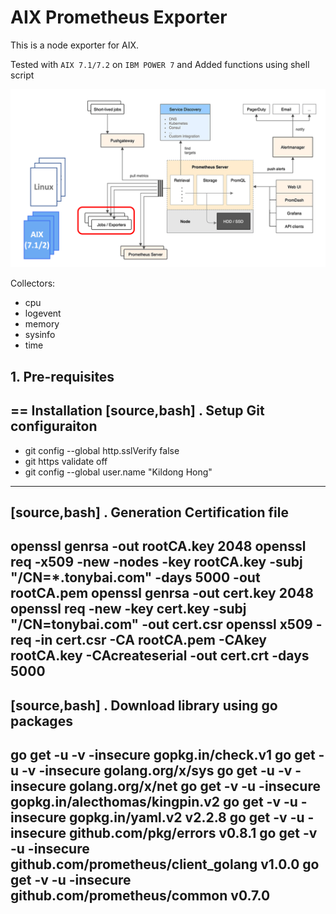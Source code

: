 # AIX Prometheus Exporter

This is a node exporter for AIX.

Tested with `AIX 7.1/7.2` on `IBM POWER 7` and Added functions using shell script

![alt text](images/unode.png)

Collectors:

* cpu
* logevent
* memory
* sysinfo
* time

## 1. Pre-requisites

== Installation
[source,bash]
. Setup Git configuraiton
---
* git config --global http.sslVerify false
* git https validate off
* git config --global user.name "Kildong Hong"
--- 
[source,bash]
. Generation Certification file
---
openssl genrsa -out rootCA.key 2048 
openssl req -x509 -new -nodes -key rootCA.key -subj "/CN=*.tonybai.com" -days 5000 -out rootCA.pem 
openssl genrsa -out cert.key 2048 
openssl req -new -key cert.key -subj "/CN=tonybai.com" -out cert.csr 
openssl x509 -req -in cert.csr -CA rootCA.pem -CAkey rootCA.key -CAcreateserial -out cert.crt -days 5000
---

[source,bash]
. Download library using go packages
---
go get -u -v -insecure  gopkg.in/check.v1
go get -u -v -insecure  golang.org/x/sys
go get -u -v -insecure  golang.org/x/net
go get -v -u -insecure  gopkg.in/alecthomas/kingpin.v2
go get -v -u -insecure  gopkg.in/yaml.v2 v2.2.8
go get -v -u -insecure  github.com/pkg/errors v0.8.1
go get -v -u -insecure  github.com/prometheus/client_golang v1.0.0
go get -v -u -insecure  github.com/prometheus/common v0.7.0
---


